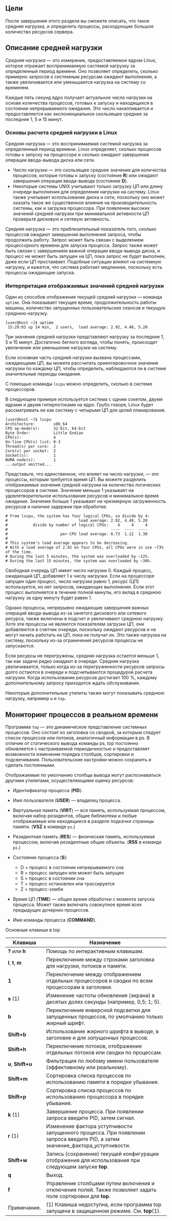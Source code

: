 ## Цели

После завершения этого раздела вы сможете описать, что такое средняя нагрузка, и определить процессы, расходующие большое количество ресурсов сервера.

## Описание средней нагрузки

*Средняя нагрузка* — это измерение, предоставляемое ядром Linux, которое отражает воспринимаемую системой нагрузку за определенный период времени. Оно позволяет определить, сколько примерно запросов к системным ресурсам ожидают выполнения, а также увеличивается или уменьшается нагрузка на систему со временем.

Каждые пять секунд ядро получает актуальное число нагрузки на основе количества процессов, готовых к запуску и находящихся в состоянии непрерываемого ожидания. Это число накапливается и предоставляется как экспоненциальное скользящее среднее за последние 1, 5 и 15 минут.

### Основы расчета средней нагрузки в Linux

Средняя нагрузка — это воспринимаемая системой нагрузка за определенный период времени. Linux определяет, сколько процессов готовы к запуску на процессоре и сколько ожидают завершения операции ввода-вывода диска или сети.

* Число нагрузки — это скользящее среднее значение для количества процессов, которые готовы к запуску (состояние **R**) или ожидают завершения операции ввода-вывода (состояние **D**).
* Некоторые системы UNIX учитывают только загрузку ЦП или длину очереди выполнения для определения нагрузки на систему. Linux также учитывает использование диска и сети, поскольку оно может оказать такое же существенное влияние на производительность системы, как и загрузка процессора. При появлении высоких значений средней нагрузки при минимальной активности ЦП проверьте дисковую и сетевую активность.


Средняя нагрузка — это приблизительный показатель того, сколько процессов ожидают завершения выполнения запроса, чтобы продолжить работу. Запрос может быть связан с выделением процессорного времени для запуска процесса. Запрос также может быть связан с завершением важной операции ввода-вывода диска, и процесс не может быть запущен на ЦП, пока запрос не будет выполнен, даже если ЦП простаивает. Подобные ситуации влияют на системную нагрузку, и кажется, что система работает медленнее, поскольку есть процессы ожидающие запуска.

### Интерпретация отображаемых значений средней нагрузки

Один из способов отображения текущей средней нагрузки ― команда `uptime`. Она показывает текущее время, продолжительность работы машины, количество запущенных пользовательских сеансов и текущую среднюю нагрузку.

```
[user@host ~]$ uptime
 15:29:03 up 14 min,  2 users,  load average: 2.92, 4.48, 5.20
```

Три значения средней нагрузки представляют нагрузку за последние 1, 5 и 15 минут. Достаточно беглого взгляда, чтобы понять, происходит увеличение или уменьшение нагрузки на систему.

Если основная часть средней нагрузки вызвана процессами, ожидающими ЦП, вы можете рассчитать ориентировочное значение нагрузки по каждому ЦП, чтобы определить, наблюдаются ли в системе значительные периоды ожидания.

С помощью команды `lscpu` можно определить, сколько в системе процессоров.

В следующем примере используется система с одним сокетом, двумя ядрами и двумя гиперпотоками на ядро. Грубо говоря, Linux будет рассматривать ее как систему с четырьмя ЦП для целей планирования.

```
[user@host ~]$ lscpu
Architecture:        x86_64
CPU op-mode(s):      32-bit, 64-bit
Byte Order:          Little Endian
CPU(s):              4
On-line CPU(s) list: 0-3
Thread(s) per core:  2
Core(s) per socket:  2
Socket(s):           1
NUMA node(s):        1
...output omitted...
```

Представьте, что единственное, что влияет на число нагрузки, ― это процессы, которым требуется время ЦП. Вы можете разделить отображаемые значения средней нагрузки на количество логических процессоров в системе. Значение меньше 1 указывает на удовлетворительное использование ресурсов и минимальное время ожидания. Значение больше 1 указывает на чрезмерную загруженность ресурсов и наличие задержки при обработке.

```
# From lscpu, the system has four logical CPUs, so divide by 4:
#                               load average: 2.92, 4.48, 5.20
#           divide by number of logical CPUs:    4     4     4
#                                             ----  ----  ----
#                       per-CPU load average: 0.73  1.12  1.30
#
# This system's load average appears to be decreasing.
# With a load average of 2.92 on four CPUs, all CPUs were in use ~73% of the time.
# During the last 5 minutes, the system was overloaded by ~12%.
# During the last 15 minutes, the system was overloaded by ~30%.
```

Свободная очередь ЦП имеет число нагрузки 0. Каждый процесс, ожидающий ЦП, добавляет 1 к числу нагрузки. Если на процессоре запущен один процесс, число нагрузки равно 1, ресурс (ЦП) используется, но нет запросов, ожидающих выполнения. Если этот процесс выполняется в течение полной минуты, его вклад в среднюю нагрузку за одну минуту будет равен 1.

Однако процессы, непрерывно ожидающие завершения важных операций ввода-вывода из-за занятого дискового или сетевого ресурса, также включены в подсчет и увеличивают среднюю нагрузку. Хотя эти процессы не являются показателем загрузки ЦП, они добавляются в счетчик очереди, поскольку ожидают ресурсов и не могут начать работать на ЦП, пока не получат их. Это также нагрузка на систему, поскольку из-за ограничения ресурсов процессы не запускаются.

Если ресурсы не перегружены, средняя нагрузка остается меньше 1, так как задачи редко ожидают в очереди. Средняя нагрузка увеличивается, только когда из-за перегруженности ресурсов запросы долго остаются в очереди и подсчитываются процедурой расчета нагрузки. Когда использование ресурсов достигает 100 %, каждому дополнительному запросу приходится ждать обслуживания.

Некоторые дополнительные утилиты также могут показывать среднюю нагрузку, например `w` и `top`.

## Мониторинг процессов в реальном времени

Программа `top` ― это динамическое представление системных процессов. Оно состоит из заголовка со сводкой, за которым следует список процессов или потоков, аналогичный информации в ps. В отличие от статического вывода команды ps, top постоянно обновляется с настраиваемой периодичностью и предоставляет возможности изменения порядка столбцов, сортировки и подсвечивания. Пользовательские настройки можно сохранить и сделать постоянными.

Отображаемые по умолчанию столбцы вывода могут распознаваться другими утилитами, осуществляющими оценку ресурсов:

* Идентификатор процесса (**PID**).
* Имя пользователя (**USER**) ― владелец процесса.
* Виртуальная память (**VIRT**) ― вся память, используемая процессом, включая набор резидентов, общие библиотеки и любые отображаемые или находящиеся в разделе подкачки страницы памяти. (**VSZ** в команде `ps`.)
* Резидентная память (**RES**) — физическая память, используемая процессом, включая резидентные общие объекты. (**RSS** в команде `ps`.)
* Состояние процесса (**S**):
    
    * D = процесс в состоянии непрерываемого сна
    * R = процесс запущен или может быть запущен
    * S = процесс в состоянии сна
    * T = процесс остановлен или трассируется
    * Z = процесс-зомби
    
* Время ЦП (**TIME**) — общее время обработки с момента запуска процесса. Может также включать совокупное время всех предыдущих дочерних процессов.
* Имя команды процесса (**COMMAND**).

Основные клавиши в top

| Клавиша | Назначение |
| --- | --- |
| **?** _или_ **h** | Помощь по интерактивным клавишам. |
| **l**, **t**, **m** | Переключение между строками заголовка для нагрузки, потоков и памяти. |
| **1** | Переключение между отображением отдельных процессоров и сводки по всем процессорам в заголовке. |
| **s** (1) | Изменение частоты обновления (экрана) в десятых долях секунды (например, 0,5; 1; 5). |
| **b** | Переключение инверсной подсветки для запущенных процессов, по умолчанию только жирный шрифт. |
| **Shift+b** | Использование жирного шрифта в выводе, в заголовке и для _запущенных_ процессов. |
| **Shift+h** | Переключение потоков, отображение отдельных потоков или сводки по процессам. |
| **u**, **Shift+u** | Фильтрация по любому имени пользователя (эффективному или реальному). |
| **Shift+m** | Сортировка списка процессов по использованию памяти в порядке убывания. |
| **Shift+p** | Сортировка списка процессов по использованию процессора в порядке убывания. |
| **k** (1) | Завершение процесса. При появлении запроса введите PID, затем сигнал. |
| **r** (1) | Изменение фактора уступчивости запущенного процесса. При появлении запроса введите PID, а затем значение_фактора_уступчивости. |
| **Shift+w** | Запись (сохранение) текущей конфигурации отображения для использования при следующем запуске **top**. |
| **q** | Выход. |
| **f** | Управление столбцами путем включения и отключения полей. Также позволяет задать поле сортировки для **top**. |
| Примечание. | (1) Клавиша недоступна, если программа top запущена в защищенном режиме. См. **top**(1). |